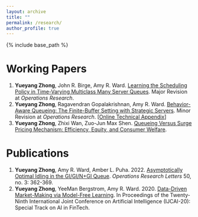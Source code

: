 ```yaml
---
layout: archive
title: ""
permalink: /research/
author_profile: true
---
```

{% include base_path %} 

# Working Papers
1. **Yueyang Zhong**, John R. Birge, Amy R. Ward. [Learning the Scheduling Policy in Time-Varying Multiclass Many Server Queues](https://papers.ssrn.com/sol3/papers.cfm?abstract_id=4090021). Major Revision at *Operations Research*.
2. **Yueyang Zhong**, Ragavendran Gopalakrishnan, Amy R. Ward. [Behavior-Aware Queueing: The Finite-Buffer Setting with Strategic Servers](https://papers.ssrn.com/sol3/papers.cfm?abstract_id=3633435). Minor Revision at *Operations Research*. [[Online Technical Appendix](https://yzhong0.github.io/yueyangzhong/files/finitebuffer_strategicserver_technical_file.pdf)]
3. **Yueyang Zhong**, Zhixi Wan, Zuo-Jun Max Shen. [Queueing Versus Surge Pricing Mechanism: Efficiency, Equity, and Consumer Welfare](https://papers.ssrn.com/sol3/papers.cfm?abstract_id=3699134). 


# Publications 
1. **Yueyang Zhong**, Amy R. Ward, Amber L. Puha. 2022. [Asymptotically Optimal Idling in the GI/GI/N+GI Queue](https://www.sciencedirect.com/science/article/pii/S0167637722000530). *Operations Research Letters* 50, no. 3: 362-369.
2. **Yueyang Zhong**, YeeMan Bergstrom, Amy R. Ward. 2020. [Data-Driven Market-Making via Model-Free Learning](https://www.ijcai.org/Proceedings/2020/0615.pdf). In Proceedings of the Twenty-Ninth International Joint Conference on Artificial Intelligence (IJCAI-20): Special Track on AI in FinTech.

